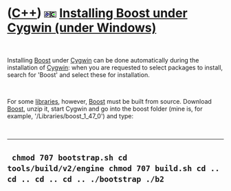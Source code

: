 



 

 

 

 

 

([C++](Cpp.htm)) ![Boost](PicBoost.png)![Cygwin](PicCygwin.png) [Installing Boost under Cygwin (under Windows)](CppBoostInstallCygwin.htm)
==========================================================================================================================================

 

Installing [Boost](CppBoost.htm) under [Cygwin](CppCygwin.htm) can be
done automatically during the installation of [Cygwin](CppCygwin.htm):
when you are requested to select packages to install, search for 'Boost'
and select these for installation.

 

For some [libraries](CppLibraries.htm), however, [Boost](CppBoost.htm)
must be built from source. Download [Boost](CppBoost.htm), unzip it,
start Cygwin and go into the boost folder (mine is, for example,
'/Libraries/boost\_1\_47\_0') and type:

 

  ----------------------------------------------------------------------------------------------------------------
  ` chmod 707 bootstrap.sh cd tools/build/v2/engine chmod 707 build.sh cd .. cd .. cd .. cd .. ./bootstrap ./b2`
  ----------------------------------------------------------------------------------------------------------------

 

 

 

 





 



